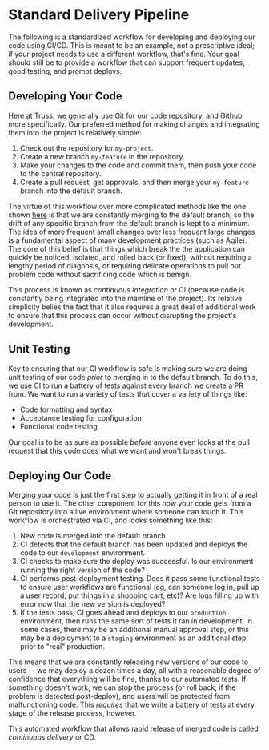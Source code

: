 # Standard Delivery Pipeline

The following is a standardized workflow for developing and deploying our
code using CI/CD. This is meant to be an example, not a prescriptive
ideal; if your project needs to use a different workflow, that's fine.
Your goal should still be to provide a workflow that can support frequent
updates, good testing, and prompt deploys.

## Developing Your Code

Here at Truss, we generally use Git for our code repository, and Github
more specifically. Our preferred method for making changes and integrating
them into the project is relatively simple:

1. Check out the repository for `my-project`.
1. Create a new branch `my-feature` in the repository.
1. Make your changes to the code and commit them, then push your code to
   the central repository.
1. Create a pull request, get approvals, and then merge your `my-feature`
   branch into the default branch.

The virtue of this workflow over more complicated methods like the one
shown [here](https://nvie.com/posts/a-successful-git-branching-model/) is
that we are constantly merging to the default branch, so the drift of any specific
branch from the default branch is kept to a minimum. The idea of more frequent small
changes over less frequent large changes is a fundamental aspect of many
development practices (such as Agile). The core of this belief is that
things which break the the application can quickly be noticed, isolated,
and rolled back (or fixed), without requiring a lengthy period of
diagnosis, or requiring delicate operations to pull out problem code
without sacrificing code which is benign.

This process is known as *continuous integration* or CI (because code is
constantly being integrated into the mainline of the project). Its
relative simplicity belies the fact that it also requires a great deal
of additional work to ensure that this process can occur without
disrupting the project's development.

## Unit Testing

Key to ensuring that our CI workflow is safe is making sure we are doing
unit testing of our code *prior* to merging in to the default branch. To do this,
we use CI to run a battery of tests against
every branch we create a PR from. We want to run a variety of tests that
cover a variety of things like:

- Code formatting and syntax
- Acceptance testing for configuration
- Functional code testing

Our goal is to be as sure as possible *before* anyone even looks at the
pull request that this code does what we want and won't break things.

## Deploying Our Code

Merging your code is just the first step to actually getting it in front
of a real person to use it. The other component for this how your code
gets from a Git repository into a live environment where someone can touch
it. This workflow is orchestrated via CI, and looks something like this:

1. New code is merged into the default branch.
1. CI detects that the default branch has been updated and deploys the code to
   our `development` environment.
1. CI checks to make sure the deploy was successful. Is our
   environment running the right version of the code?
1. CI performs post-deployment
   testing. Does it pass some functional tests to ensure user workflows
   are functional (eg, can someone log in, pull up a user record, put
   things in a shopping cart, etc)? Are logs filling up with error now
   that the new version is deployed?
1. If the tests pass, CI goes ahead and deploys to our `production`
   environment, then runs the same sort of tests it ran in development.
   In some cases, there may be an additional manual approval step, or
   this may be a deployment to a `staging` environment as an additional
   step prior to "real" production.

This means that we are constantly releasing new versions of our code to
users -- we may deploy a dozen times a day, all with a reasonable degree
of confidence that everything will be fine, thanks to our automated
tests. If something doesn't work, we can stop the process (or roll back,
if the problem is detected post-deploy), and users will be protected from
malfunctioning code. This *requires* that we write a battery of tests at
every stage of the release process, however.

This automated workflow that allows rapid release of merged code is called
*continuous delivery* or CD.
